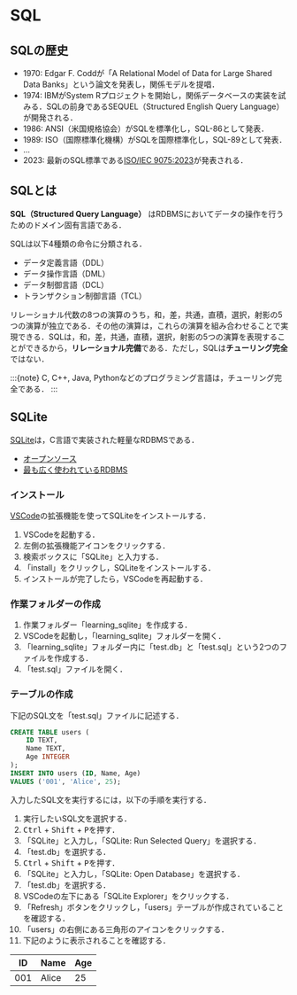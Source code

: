 # SQL

## SQLの歴史

- 1970: Edgar F. Coddが「A Relational Model of Data for Large Shared Data Banks」という論文を発表し，関係モデルを提唱．
- 1974: IBMがSystem Rプロジェクトを開始し，関係データベースの実装を試みる．SQLの前身であるSEQUEL（Structured English Query Language）が開発される．
- 1986: ANSI（米国規格協会）がSQLを標準化し，SQL-86として発表．
- 1989: ISO（国際標準化機構）がSQLを国際標準化し，SQL-89として発表．
- ...
- 2023: 最新のSQL標準である[ISO/IEC 9075:2023](https://www.iso.org/standard/76583.html)が発表される．

## SQLとは

**SQL（Structured Query Language）** はRDBMSにおいてデータの操作を行うためのドメイン固有言語である．

SQLは以下4種類の命令に分類される．

- データ定義言語（DDL）
- データ操作言語（DML）
- データ制御言語（DCL）
- トランザクション制御言語（TCL）

リレーショナル代数の8つの演算のうち，和，差，共通，直積，選択，射影の5つの演算が独立である．その他の演算は，これらの演算を組み合わせることで実現できる．SQLは，和，差，共通，直積，選択，射影の5つの演算を表現することができるから，**リレーショナル完備**である．ただし，SQLは**チューリング完全**ではない．

:::{note}
C, C++, Java, Pythonなどのプログラミング言語は，チューリング完全である．
:::

## SQLite

[SQLite](https://www.sqlite.org)は，C言語で実装された軽量なRDBMSである．

- [オープンソース](https://sqlite.org/src/doc/trunk/README.md)
- [最も広く使われているRDBMS](https://sqlite.org/mostdeployed.html)

### インストール

[VSCode](https://code.visualstudio.com/)の拡張機能を使ってSQLiteをインストールする．

1. VSCodeを起動する．
2. 左側の拡張機能アイコンをクリックする．
3. 検索ボックスに「SQLite」と入力する．
4. 「install」をクリックし，SQLiteをインストールする．
5. インストールが完了したら，VSCodeを再起動する．

### 作業フォルダーの作成

1. 作業フォルダー「learning_sqlite」を作成する．
2. VSCodeを起動し，「learning_sqlite」フォルダーを開く．
3. 「learning_sqlite」フォルダー内に「test.db」と「test.sql」という2つのファイルを作成する．
4. 「test.sql」ファイルを開く．

### テーブルの作成

下記のSQL文を「test.sql」ファイルに記述する．
```sql
CREATE TABLE users (
    ID TEXT,
    Name TEXT,
    Age INTEGER
);
INSERT INTO users (ID, Name, Age)
VALUES ('001', 'Alice', 25);
```

入力したSQL文を実行するには，以下の手順を実行する．
1. 実行したいSQL文を選択する．
2. <kbd>Ctrl</kbd> + <kbd>Shift</kbd> + <kbd>P</kbd>を押す．
3. 「SQLite」と入力し，「SQLite: Run Selected Query」を選択する．
4. 「test.db」を選択する．
5. <kbd>Ctrl</kbd> + <kbd>Shift</kbd> + <kbd>P</kbd>を押す．
6. 「SQLite」と入力し，「SQLite: Open Database」を選択する．
7. 「test.db」を選択する．
8. VSCodeの左下にある「SQLite Explorer」をクリックする．
9. 「Refresh」ボタンをクリックし，「users」テーブルが作成されていることを確認する．
10. 「users」の右側にある三角形のアイコンをクリックする．
11. 下記のように表示されることを確認する．

| ID  | Name  | Age |
| --- | ----- | --- |
| 001 | Alice | 25  |